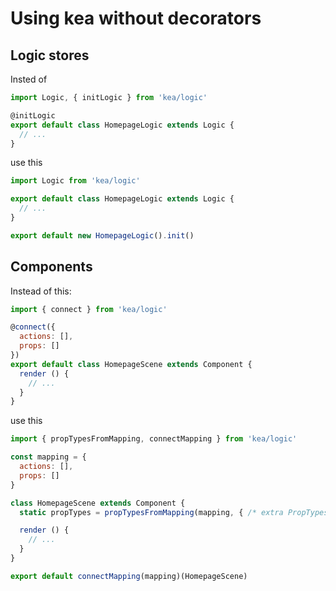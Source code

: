 # Using kea without decorators

## Logic stores

Insted of

```js
import Logic, { initLogic } from 'kea/logic'

@initLogic
export default class HomepageLogic extends Logic {
  // ...
}
```

use this

```js
import Logic from 'kea/logic'

export default class HomepageLogic extends Logic {
  // ...
}

export default new HomepageLogic().init()
```

## Components

Instead of this:

```js
import { connect } from 'kea/logic'

@connect({
  actions: [],
  props: []
})
export default class HomepageScene extends Component {
  render () {
    // ...
  }
}
```

use this

```js
import { propTypesFromMapping, connectMapping } from 'kea/logic'

const mapping = {
  actions: [],
  props: []
}

class HomepageScene extends Component {
  static propTypes = propTypesFromMapping(mapping, { /* extra PropTypes if needed */ })

  render () {
    // ...
  }
}

export default connectMapping(mapping)(HomepageScene)
```
